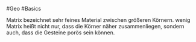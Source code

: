 #Geo #Basics 

Matrix bezeichnet sehr feines Material zwischen größeren Körnern. wenig Matrix heißt nicht nur, dass die Körner näher zusammenliegen, sondern auch, dass die Gesteine porös sein können.